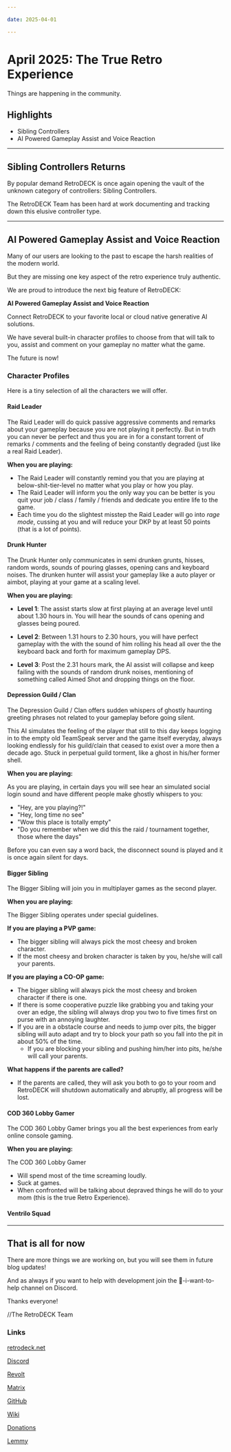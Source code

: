 ```yaml
--- 

date: 2025-04-01

--- 
```


# April 2025: The True Retro Experience

Things are happening in the community.

## Highlights

- Sibling Controllers
- AI Powered Gameplay Assist and Voice Reaction  



<!-- more -->

---


## Sibling Controllers Returns

By popular demand RetroDECK is once again opening the vault of the unknown category of controllers: Sibling Controllers.

The RetroDECK Team has been hard at work documenting and tracking down this elusive controller type.


---

##  AI Powered Gameplay Assist and Voice Reaction  

Many of our users are looking to the past to escape the harsh realities of the modern world. 

But they are missing one key aspect of the retro experience truly authentic. 

We are proud to introduce the next big feature of RetroDECK:

**AI Powered Gameplay Assist and Voice Reaction** 

Connect RetroDECK to your favorite local or cloud native generative AI solutions. 

We have several built-in  character profiles to choose from that will talk to you, assist and comment on your gameplay no matter what the game.

The future is now!

### Character Profiles

Here is a tiny selection of all the characters we will offer. 

#### Raid Leader

The Raid Leader will do quick passive aggressive comments and remarks about your gameplay because you are not playing it perfectly. But in truth you can never be perfect and thus you are in for a constant torrent of remarks / comments and the feeling of being constantly degraded (just like a real Raid Leader).


**When you are playing:** 

- The Raid Leader will constantly remind you that you are playing at below-shit-tier-level no matter what you play or how you play.
- The Raid Leader will inform you the only way you can be better is you quit your job / class / family / friends and dedicate you entire life to the game.
- Each time you do the slightest misstep the Raid Leader will go into *rage mode*, cussing at you and will reduce your DKP by at least 50 points (that is a lot of points).

#### Drunk Hunter

The Drunk Hunter only communicates in semi drunken grunts, hisses, random words, sounds of pouring glasses, opening cans and keyboard noises. The drunken hunter will assist your gameplay like a auto player or aimbot, playing at your game at a scaling level. 

**When you are playing:** 


- **Level 1**: The assist starts slow at first playing at an average level until about 1.30 hours in. You will hear the sounds of cans opening and glasses being poured.

- **Level 2**: Between 1.31 hours to 2.30 hours, you will have perfect gameplay with the with the sound of him rolling his head all over the the keyboard back and forth for maximum gameplay DPS.

- **Level 3**: Post the 2.31 hours mark, the AI assist will collapse and keep failing with the sounds of random drunk noises, mentioning of something called Aimed Shot and dropping things on the floor.

#### Depression Guild / Clan

The Depression Guild / Clan offers sudden whispers of ghostly haunting greeting phrases not related to your gameplay before going silent. 

This AI simulates the feeling of the player that still to this day keeps logging in to the empty old TeamSpeak server and the game itself everyday, always looking endlessly for his guild/clain that ceased to exist over a more then a decade ago. Stuck in perpetual guild torment, like a ghost in his/her former shell. 

**When you are playing:** 

As you are playing, in certain days you will see hear an simulated social login sound and have different people make ghostly whispers to you:

- "Hey, are you playing?!" 
- "Hey, long time no see" 
- "Wow this place is totally empty"
- "Do you remember when we did this the raid / tournament together, those where the days"

Before you can even say a word back, the disconnect sound is played and it is once again silent for days.


#### Bigger Sibling

The Bigger Sibling will join you in multiplayer games as the second player.

**When you are playing:** 

The Bigger Sibling operates under special guidelines. 

**If you are playing a PVP game:**

- The bigger sibling will always pick the most cheesy and broken character. 
- If the most cheesy and broken character is taken by you, he/she will call your parents.


**If you are playing a CO-OP game:**

- The bigger sibling will always pick the most cheesy and broken character if there is one. 
- If there is some cooperative puzzle like grabbing you and taking your over an edge, the sibling will always drop you two to five times first on purse with an annoying laughter.
- If you are in a obstacle course and needs to jump over pits, the bigger sibling will auto adapt and try to block your path so you fall into the pit in about 50% of the time.
    - If you are blocking your sibling and pushing him/her into pits, he/she will call your parents.

**What happens if the parents are called?**
    
- If the parents are called, they will ask you both to go to your room and RetroDECK will shutdown automatically and abruptly, all progress will be lost.

#### COD 360 Lobby Gamer

The COD 360 Lobby Gamer brings you all the best experiences from early online console gaming.

**When you are playing:** 

The COD 360 Lobby Gamer 

- Will spend most of the time screaming loudly.
- Suck at games.
- When confronted will be talking about depraved things he will do to your mom (this is the true Retro Experience). 

#### Ventrilo Squad


---

## That is all for now 

There are more things we are working on, but you will see them in future blog updates!

And as always if you want to help with development join the 💙-i-want-to-help channel on Discord.

Thanks everyone! 

//The RetroDECK Team 

### Links 

[retrodeck.net](https://retrodeck.net/)  
  
[Discord](https://discord.gg/WDc5C9YWMx) 

[Revolt](https://rvlt.gg/StVaEc0w) 

[Matrix](https://matrix.to/#/#retrodeck:matrix.org) 

[GitHub](https://github.com/XargonWan/RetroDECK) 

[Wiki](https://github.com/XargonWan/RetroDECK/wiki) 

[Donations](https://retrodeck.readthedocs.io/en/latest/wiki_about/donations-licenses/) 

[Lemmy](https://lemmy.zip/c/retrodeck) 
